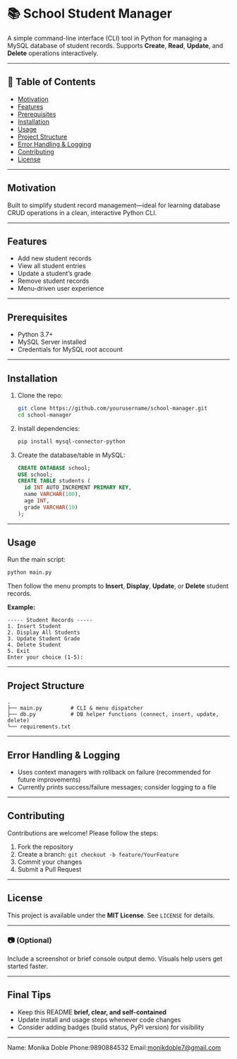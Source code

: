 # 📚 School Student Manager

A simple command-line interface (CLI) tool in Python for managing a MySQL database of student records.
Supports **Create**, **Read**, **Update**, and **Delete** operations interactively.

---

## 🧭 Table of Contents

* [Motivation](#motivation)
* [Features](#features)
* [Prerequisites](#prerequisites)
* [Installation](#installation)
* [Usage](#usage)
* [Project Structure](#project-structure)
* [Error Handling & Logging](#error-handling--logging)
* [Contributing](#contributing)
* [License](#license)

---

## Motivation

Built to simplify student record management—ideal for learning database CRUD operations in a clean, interactive Python CLI.&#x20;

---

## Features

* Add new student records
* View all student entries
* Update a student’s grade
* Remove student records
* Menu-driven user experience

---

## Prerequisites

* Python 3.7+
* MySQL Server installed
* Credentials for MySQL root account

---

## Installation

1. Clone the repo:

   ```bash
   git clone https://github.com/yourusername/school-manager.git
   cd school-manager
   ```
2. Install dependencies:

   ```bash
   pip install mysql-connector-python
   ```
3. Create the database/table in MySQL:

   ```sql
   CREATE DATABASE school;
   USE school;
   CREATE TABLE students (
     id INT AUTO_INCREMENT PRIMARY KEY,
     name VARCHAR(100),
     age INT,
     grade VARCHAR(10)
   );
   ```

---

## Usage

Run the main script:

```bash
python main.py
```

Then follow the menu prompts to **Insert**, **Display**, **Update**, or **Delete** student records.&#x20;

**Example:**

```
----- Student Records -----
1. Insert Student
2. Display All Students
3. Update Student Grade
4. Delete Student
5. Exit
Enter your choice (1‑5): 
```

---

## Project Structure

```
.
├── main.py         # CLI & menu dispatcher
├── db.py           # DB helper functions (connect, insert, update, delete)
└── requirements.txt
```

---

## Error Handling & Logging

* Uses context managers with rollback on failure (recommended for future improvements)
* Currently prints success/failure messages; consider logging to a file

---

## Contributing

Contributions are welcome! Please follow the steps:

1. Fork the repository
2. Create a branch: `git checkout -b feature/YourFeature`
3. Commit your changes
4. Submit a Pull Request

---

## License

This project is available under the **MIT License**. See `LICENSE` for details.

---

### 📷 (Optional)

Include a screenshot or brief console output demo. Visuals help users get started faster.&#x20;

---

## Final Tips

* Keep this README **brief, clear, and self-contained**&#x20;
* Update install and usage steps whenever code changes&#x20;
* Consider adding badges (build status, PyPI version) for visibility&#x20;

---
Name: Monika Doble
Phone:9890884532
Email:monikdoble7@gmail.com
